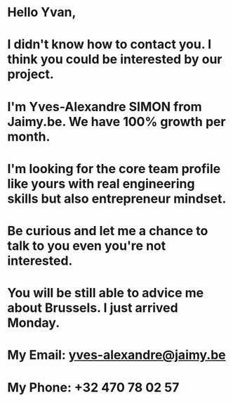 # Hello Yvan,

# I didn't know how to contact you. I think you could be interested by our project.
# I'm Yves-Alexandre SIMON from Jaimy.be. We have 100% growth per month.
# I'm looking for the core team profile like yours with real engineering skills but also entrepreneur mindset.

# Be curious and let me a chance to talk to you even you're not interested. 
# You will be still able to advice me about Brussels. I just arrived Monday.

# My Email: yves-alexandre@jaimy.be
# My Phone: +32 470 78 02 57
